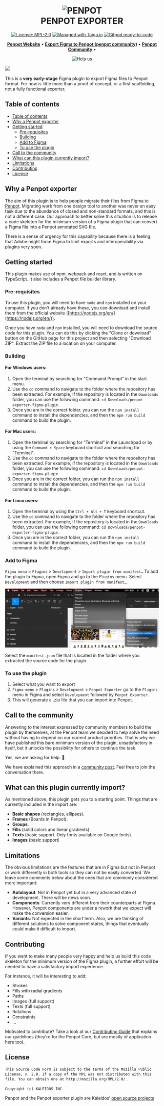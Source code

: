 [uri_license]: https://www.mozilla.org/en-US/MPL/2.0
[uri_license_image]: https://img.shields.io/badge/MPL-2.0-blue.svg

<h1 align="center">
  <br>
  <img style="width:100px" src="ui-src/logo.svg" alt="PENPOT">
  <br>
  PENPOT EXPORTER
</h1>

<p align="center"><a href="https://www.mozilla.org/en-US/MPL/2.0" rel="nofollow"><img src="https://camo.githubusercontent.com/3fcf3d6b678ea15fde3cf7d6af0e242160366282d62a7c182d83a50bfee3f45e/68747470733a2f2f696d672e736869656c64732e696f2f62616467652f4d504c2d322e302d626c75652e737667" alt="License: MPL-2.0" data-canonical-src="https://img.shields.io/badge/MPL-2.0-blue.svg" style="max-width:100%;"></a>
<a href="https://tree.taiga.io/project/penpot/" title="Managed with Taiga.io" rel="nofollow"><img src="https://camo.githubusercontent.com/4a1d1112f0272e3393b1e8da312ff4435418e9e2eb4c0964881e3680f90a653c/68747470733a2f2f696d672e736869656c64732e696f2f62616467652f6d616e61676564253230776974682d54414947412e696f2d3730396631342e737667" alt="Managed with Taiga.io" data-canonical-src="https://img.shields.io/badge/managed%20with-TAIGA.io-709f14.svg" style="max-width:100%;"></a>
<a href="https://gitpod.io/#https://github.com/penpot/penpot" rel="nofollow"><img src="https://camo.githubusercontent.com/daadb4894128d1e19b72d80236f5959f1f2b47f9fe081373f3246131f0189f6c/68747470733a2f2f696d672e736869656c64732e696f2f62616467652f476974706f642d72656164792d2d746f2d2d636f64652d626c75653f6c6f676f3d676974706f64" alt="Gitpod ready-to-code" data-canonical-src="https://img.shields.io/badge/Gitpod-ready--to--code-blue?logo=gitpod" style="max-width:100%;"></a></p>

<p align="center">
    <a href="https://penpot.app/"><b>Penpot Website</b></a> •
    <a href="https://community.penpot.app/t/figma-file-importer/1684"><b>Export Figma to Penpot (penpot community)</b></a> •
    <a href="https://community.penpot.app/"><b>Penpot Community</b></a> •
</p>

<p align="center">
  <img src="https://user-images.githubusercontent.com/1045247/198583387-5c243c18-8ca9-4b66-9c91-6a30c8787bcc.jpg" alt="Help us">
</p>

![](penpotexporter.gif)

This is a **very early-stage** Figma plugin to export Figma files to Penpot format. For now is
little more than a proof of concept, or a first scaffolding, not a fully functional exporter.

## Table of contents

- [Table of contents](#table-of-contents)
- [Why a Penpot exporter](#why-a-penpot-exporter)
- [Getting started](#getting-started)
  - [Pre-requisites](#pre-requisites)
  - [Building](#building)
  - [Add to Figma](#add-to-figma)
  - [To use the plugin](#to-use-the-plugin)
- [Call to the community](#call-to-the-community)
- [What can this plugin currently import?](#what-can-this-plugin-currently-import)
- [Limitations](#limitations)
- [Contributing](#contributing)
- [License](#license)

## Why a Penpot exporter

The aim of this plugin is to help people migrate their files from Figma to
[Penpot](https://penpot.app/). Migrating work from one design tool to another was never an easy task
due to the abundance of closed and non-standard formats, and this is not a different case. Our
approach to better solve this situation is to release a code skeleton for the minimum version of a
Figma plugin that can convert a Figma file into a Penpot annotated SVG file.

There is a sense of urgency for this capability because there is a feeling that Adobe might force
Figma to limit exports and interoperability via plugins very soon.

## Getting started

This plugin makes use of npm, webpack and react, and is written on TypeScript. It also includes a
Penpot file builder library.

### Pre-requisites

To use this plugin, you will need to have `node` and `npm` installed on your computer. If you don't
already have these, you can download and install them from the official website
([https://nodejs.org/en/](https://nodejs.org/en/)).

Once you have `node` and `npm` installed, you will need to download the source code for this plugin.
You can do this by clicking the "Clone or download" button on the GitHub page for this project and
then selecting "Download ZIP". Extract the ZIP file to a location on your computer.

### Building

#### For Windows users:

1.  Open the terminal by searching for "Command Prompt" in the start menu.
2.  Use the `cd` command to navigate to the folder where the repository has been extracted. For
    example, if the repository is located in the `Downloads` folder, you can use the following
    command: `cd Downloads/penpot-exporter-figma-plugin`.
3.  Once you are in the correct folder, you can run the `npm install` command to install the
    dependencies, and then the `npm run build` command to build the plugin.

#### For Mac users:

1.  Open the terminal by searching for "Terminal" in the Launchpad or by using the `Command + Space`
    keyboard shortcut and searching for "Terminal".
2.  Use the `cd` command to navigate to the folder where the repository has been extracted. For
    example, if the repository is located in the `Downloads` folder, you can use the following
    command: `cd Downloads/penpot-exporter-figma-plugin`.
3.  Once you are in the correct folder, you can run the `npm install` command to install the
    dependencies, and then the `npm run build` command to build the plugin.

#### For Linux users:

1.  Open the terminal by using the `Ctrl + Alt + T` keyboard shortcut.
2.  Use the `cd` command to navigate to the folder where the repository has been extracted. For
    example, if the repository is located in the `Downloads` folder, you can use the following
    command: `cd Downloads/penpot-exporter-figma-plugin`.
3.  Once you are in the correct folder, you can run the `npm install` command to install the
    dependencies, and then the `npm run build` command to build the plugin.

### Add to Figma

`Figma menu` > `Plugins` > `Development` > `Import plugin from manifest…` To add the plugin to
Figma, open Figma and go to the `Plugins` menu. Select `Development` and then choose
`Import plugin from manifest…`.

<img src="resources/Import plugin from manifest.png" alt='Screenshot of the Plugins > Development menus open showing the, "Import plugin from manifest" option.'>

Select the `manifest.json` file that is located in the folder where you extracted the source code
for the plugin.

### To use the plugin

1. Select what you want to export
2. `Figma menu` > `Plugins` > `Development` > `Penpot Exporter` go to the `Plugins` menu in Figma
   and select `Development` followed by `Penpot Exporter`.
3. This will generate a .zip file that you can import into Penpot.

## Call to the community

Answering to the interest expressed by community members to build the plugin by themselves, at the
Penpot team we decided to help solve the need without having to depend on our current product
priorities. That is why we have published this bare minimum version of the plugin, unsatisfactory in
itself, but it unlocks the possibility for others to continue the task.

Yes, we are asking for help. 🤗

We have explained this approach in a
[community post](https://community.penpot.app/t/figma-file-importer/1684). Feel free to join the
conversation there.

## What can this plugin currently import?

As mentioned above, this plugin gets you to a starting point. Things that are currently included in
the import are:

- **Basic shapes** (rectangles, ellipses).
- **Frames** (Boards in Penpot).
- **Groups**.
- **Fills** (solid colors and linear gradients).
- **Texts** (basic support. Only fonts available on Google fonts).
- **Images** (basic support)

## Limitations

The obvious limitations are the features that are in Figma but not in Penpot or work differently in
both tools so they can not be easily converted. We leave some comments below about the ones that are
commonly considered more important:

- **Autolayout**: Not in Penpot yet but in a very advanced state of development. There will be news
  soon.
- **Components**: Currently very different from their counterparts at Figma. However, Penpot
  components are under a rework that we expect will make the conversion easier.
- **Variants**: Not expected in the short term. Also, we are thinking of different solutions to
  solve component states, things that eventually could make it difficult to import.

## Contributing

If you want to make many people very happy and help us build this code skeleton for the minimum
version of the Figma plugin, a further effort will be needed to have a satisfactory import
experience.

For instance, it will be interesting to add:

- Strokes
- Fills with radial gradients
- Paths
- Images (full support)
- Texts (full support)
- Rotations
- Constraints
- ...

Motivated to contribute? Take a look at our
[Contributing Guide](https://help.penpot.app/contributing-guide/) that explains our guidelines
(they're for the Penpot Core, but are mostly of application here too).

## License

```
This Source Code Form is subject to the terms of the Mozilla Public
License, v. 2.0. If a copy of the MPL was not distributed with this
file, You can obtain one at http://mozilla.org/MPL/2.0/.

Copyright (c) KALEIDOS INC
```

Penpot and the Penpot exporter plugin are Kaleidos’
[open source projects](https://kaleidos.net/products)
